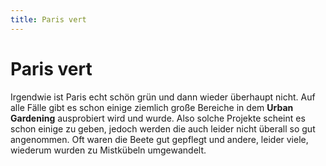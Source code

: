 ```yaml
---
title: Paris vert
---
```


# Paris vert

Irgendwie ist Paris echt schön grün und dann wieder überhaupt nicht. Auf alle Fälle gibt es schon einige ziemlich große Bereiche in dem **Urban Gardening** ausprobiert wird und wurde. Also solche Projekte scheint es schon einige zu geben, jedoch werden die auch leider nicht überall so gut angenommen. Oft waren die Beete gut gepflegt und andere, leider viele, wiederum wurden zu Mistkübeln umgewandelt.

<BaseImage src="paris/paris-vert-1.jpg" alt="Sacre Coeur" class="mb-5" />
<BaseImage src="paris/paris-vert-2.jpg" alt="Sacre Coeur" class="mb-5" />
<BaseImage src="paris/paris-vert-3.jpg" alt="Sacre Coeur" class="mb-5" />